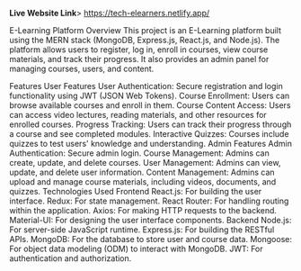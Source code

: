 **Live Website Link**>  https://tech-elearners.netlify.app/

E-Learning Platform
Overview
This project is an E-Learning platform built using the MERN stack (MongoDB, Express.js, React.js, and Node.js). The platform allows users to register, log in, enroll in courses, view course materials, and track their progress. It also provides an admin panel for managing courses, users, and content.

Features
User Features
User Authentication: Secure registration and login functionality using JWT (JSON Web Tokens).
Course Enrollment: Users can browse available courses and enroll in them.
Course Content Access: Users can access video lectures, reading materials, and other resources for enrolled courses.
Progress Tracking: Users can track their progress through a course and see completed modules.
Interactive Quizzes: Courses include quizzes to test users' knowledge and understanding.
Admin Features
Admin Authentication: Secure admin login.
Course Management: Admins can create, update, and delete courses.
User Management: Admins can view, update, and delete user information.
Content Management: Admins can upload and manage course materials, including videos, documents, and quizzes.
Technologies Used
Frontend
React.js: For building the user interface.
Redux: For state management.
React Router: For handling routing within the application.
Axios: For making HTTP requests to the backend.
Material-UI: For designing the user interface components.
Backend
Node.js: For server-side JavaScript runtime.
Express.js: For building the RESTful APIs.
MongoDB: For the database to store user and course data.
Mongoose: For object data modeling (ODM) to interact with MongoDB.
JWT: For authentication and authorization.
